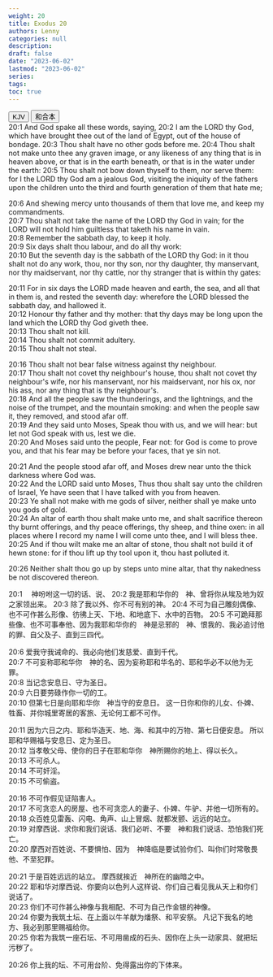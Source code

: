 ```yaml
---
weight: 20
title: Exodus 20
authors: Lenny
categories: null
description: 
draft: false
date: "2023-06-02"
lastmod: "2023-06-02"
series: 
tags: 
toc: true
---
```


<!--more-->

<!-- Tab links -->
<div class="tab">
  <button class="tablinks active" onclick="tablabel(event, 'english')">KJV</button>
  <button class="tablinks" onclick="tablabel(event, 'chinese')">和合本</button>
  
</div>

<!-- Tab content -->
<div id="english" class="tabcontent" style="display:block">
20:1 And God spake all these words, saying,  
20:2 I am the LORD thy God, which have brought thee out of the land of Egypt, out of the house of bondage.  
20:3 Thou shalt have no other gods before me.  
20:4 Thou shalt not make unto thee any graven image, or any likeness of any thing that is in heaven above, or that is in the earth beneath, or that is in the water under the earth:  
20:5 Thou shalt not bow down thyself to them, nor serve them: for I the LORD thy God am a jealous God, visiting the iniquity of the fathers upon the children unto the third and fourth generation of them that hate me;  

20:6 And shewing mercy unto thousands of them that love me, and keep my commandments.  
20:7 Thou shalt not take the name of the LORD thy God in vain; for the LORD will not hold him guiltless that taketh his name in vain.  
20:8 Remember the sabbath day, to keep it holy.  
20:9 Six days shalt thou labour, and do all thy work:  
20:10 But the seventh day is the sabbath of the LORD thy God: in it thou shalt not do any work, thou, nor thy son, nor thy daughter, thy manservant, nor thy maidservant, nor thy cattle, nor thy stranger that is within thy gates:  

20:11 For in six days the LORD made heaven and earth, the sea, and all that in them is, and rested the seventh day: wherefore the LORD blessed the sabbath day, and hallowed it.  
20:12 Honour thy father and thy mother: that thy days may be long upon the land which the LORD thy God giveth thee.  
20:13 Thou shalt not kill.  
20:14 Thou shalt not commit adultery.  
20:15 Thou shalt not steal.  

20:16 Thou shalt not bear false witness against thy neighbour.  
20:17 Thou shalt not covet thy neighbour's house, thou shalt not covet thy neighbour's wife, nor his manservant, nor his maidservant, nor his ox, nor his ass, nor any thing that is thy neighbour's.  
20:18 And all the people saw the thunderings, and the lightnings, and the noise of the trumpet, and the mountain smoking: and when the people saw it, they removed, and stood afar off.  
20:19 And they said unto Moses, Speak thou with us, and we will hear: but let not God speak with us, lest we die.  
20:20 And Moses said unto the people, Fear not: for God is come to prove you, and that his fear may be before your faces, that ye sin not.  

20:21 And the people stood afar off, and Moses drew near unto the thick darkness where God was.  
20:22 And the LORD said unto Moses, Thus thou shalt say unto the children of Israel, Ye have seen that I have talked with you from heaven.  
20:23 Ye shall not make with me gods of silver, neither shall ye make unto you gods of gold.  
20:24 An altar of earth thou shalt make unto me, and shalt sacrifice thereon thy burnt offerings, and thy peace offerings, thy sheep, and thine oxen: in all places where I record my name I will come unto thee, and I will bless thee.  
20:25 And if thou wilt make me an altar of stone, thou shalt not build it of hewn stone: for if thou lift up thy tool upon it, thou hast polluted it.  

20:26 Neither shalt thou go up by steps unto mine altar, that thy nakedness be not discovered thereon.  

</div>


<div id="chinese" class="tabcontent">
20:1 　神吩咐这一切的话、说、
20:2 我是耶和华你的　神、曾将你从埃及地为奴之家领出来。  
20:3 除了我以外、你不可有别的神。  
20:4 不可为自己雕刻偶像、也不可作甚么形像、彷彿上天、下地、和地底下、水中的百物。  
20:5 不可跪拜那些像、也不可事奉他、因为我耶和华你的　神是忌邪的　神、恨我的、我必追讨他的罪、自父及子、直到三四代。  

20:6 爱我守我诫命的、我必向他们发慈爱、直到千代。  
20:7 不可妄称耶和华你　神的名、因为妄称耶和华名的、耶和华必不以他为无罪。  
20:8 当记念安息日、守为圣日。  
20:9 六日要劳碌作你一切的工。  
20:10 但第七日是向耶和华你　神当守的安息日。  这一日你和你的儿女、仆婢、牲畜、并你城里寄居的客旅、无论何工都不可作。  

20:11 因为六日之内、耶和华造天、地、海、和其中的万物、第七日便安息。  所以耶和华赐福与安息日、定为圣日。  
20:12 当孝敬父母、使你的日子在耶和华你　神所赐你的地上、得以长久。  
20:13 不可杀人。  
20:14 不可奸淫。  
20:15 不可偷盗。  

20:16 不可作假见证陷害人。  
20:17 不可贪恋人的房屋、也不可贪恋人的妻子、仆婢、牛驴、并他一切所有的。  
20:18 众百姓见雷轰、闪电、角声、山上冒烟、就都发颤、远远的站立。  
20:19 对摩西说、求你和我们说话、我们必听、不要　神和我们说话、恐怕我们死亡。  
20:20 摩西对百姓说、不要惧怕、因为　神降临是要试验你们、叫你们时常敬畏他、不至犯罪。  

20:21 于是百姓远远的站立。  摩西就挨近　神所在的幽暗之中。  
20:22 耶和华对摩西说、你要向以色列人这样说、你们自己看见我从天上和你们说话了。  
20:23 你们不可作甚么神像与我相配、不可为自己作金银的神像。  
20:24 你要为我筑土坛、在上面以牛羊献为燔祭、和平安祭。  凡记下我名的地方、我必到那里赐福给你。  
20:25 你若为我筑一座石坛、不可用凿成的石头、因你在上头一动家具、就把坛污秽了。  

20:26 你上我的坛、不可用台阶、免得露出你的下体来。  

</div>


